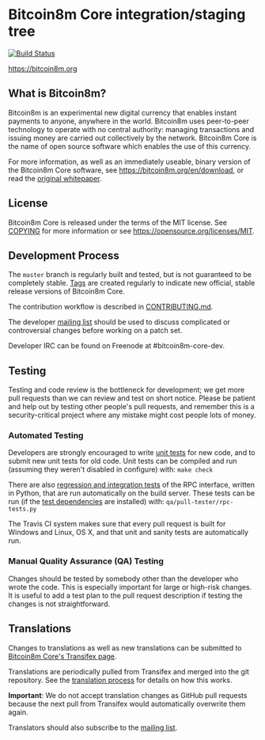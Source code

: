 Bitcoin8m Core integration/staging tree
=====================================

[![Build Status](https://travis-ci.org/bitcoin8m/bitcoin8m.svg?branch=master)](https://travis-ci.org/bitcoin8m/bitcoin8m)

https://bitcoin8m.org

What is Bitcoin8m?
----------------

Bitcoin8m is an experimental new digital currency that enables instant payments to
anyone, anywhere in the world. Bitcoin8m uses peer-to-peer technology to operate
with no central authority: managing transactions and issuing money are carried
out collectively by the network. Bitcoin8m Core is the name of open source
software which enables the use of this currency.

For more information, as well as an immediately useable, binary version of
the Bitcoin8m Core software, see https://bitcoin8m.org/en/download, or read the
[original whitepaper](https://bitcoin8mcore.org/bitcoin8m.pdf).

License
-------

Bitcoin8m Core is released under the terms of the MIT license. See [COPYING](COPYING) for more
information or see https://opensource.org/licenses/MIT.

Development Process
-------------------

The `master` branch is regularly built and tested, but is not guaranteed to be
completely stable. [Tags](https://github.com/bitcoin8m/bitcoin8m/tags) are created
regularly to indicate new official, stable release versions of Bitcoin8m Core.

The contribution workflow is described in [CONTRIBUTING.md](CONTRIBUTING.md).

The developer [mailing list](https://lists.linuxfoundation.org/mailman/listinfo/bitcoin8m-dev)
should be used to discuss complicated or controversial changes before working
on a patch set.

Developer IRC can be found on Freenode at #bitcoin8m-core-dev.

Testing
-------

Testing and code review is the bottleneck for development; we get more pull
requests than we can review and test on short notice. Please be patient and help out by testing
other people's pull requests, and remember this is a security-critical project where any mistake might cost people
lots of money.

### Automated Testing

Developers are strongly encouraged to write [unit tests](/doc/unit-tests.md) for new code, and to
submit new unit tests for old code. Unit tests can be compiled and run
(assuming they weren't disabled in configure) with: `make check`

There are also [regression and integration tests](/qa) of the RPC interface, written
in Python, that are run automatically on the build server.
These tests can be run (if the [test dependencies](/qa) are installed) with: `qa/pull-tester/rpc-tests.py`

The Travis CI system makes sure that every pull request is built for Windows
and Linux, OS X, and that unit and sanity tests are automatically run.

### Manual Quality Assurance (QA) Testing

Changes should be tested by somebody other than the developer who wrote the
code. This is especially important for large or high-risk changes. It is useful
to add a test plan to the pull request description if testing the changes is
not straightforward.

Translations
------------

Changes to translations as well as new translations can be submitted to
[Bitcoin8m Core's Transifex page](https://www.transifex.com/projects/p/bitcoin8m/).

Translations are periodically pulled from Transifex and merged into the git repository. See the
[translation process](doc/translation_process.md) for details on how this works.

**Important**: We do not accept translation changes as GitHub pull requests because the next
pull from Transifex would automatically overwrite them again.

Translators should also subscribe to the [mailing list](https://groups.google.com/forum/#!forum/bitcoin8m-translators).
